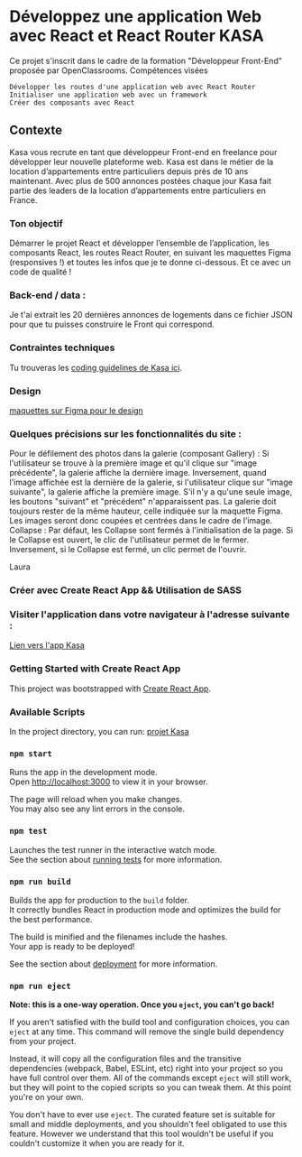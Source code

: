 # Développez une application Web avec React et React Router KASA
Ce projet s'inscrit dans le cadre de la formation "Développeur Front-End" proposée par OpenClassrooms.
Compétences visées

    Développer les routes d'une application web avec React Router
    Initialiser une application web avec un framework
    Créer des composants avec React
    
## Contexte 
Kasa vous recrute en tant que développeur Front-end en freelance pour développer leur nouvelle plateforme web. Kasa est dans le métier de la location d’appartements entre particuliers depuis près de 10 ans maintenant. Avec plus de 500 annonces postées chaque jour Kasa fait partie des leaders de la location d’appartements entre particuliers en France.

### Ton objectif
Démarrer le projet React et développer l’ensemble de l’application, les composants React, les routes React Router, en suivant les maquettes Figma (responsives !) et toutes les infos que je te donne ci-dessous. Et ce avec un code de qualité !

### Back-end / data :
Je t'ai extrait les 20 dernières annonces de logements dans ce fichier JSON pour que tu puisses construire le Front qui correspond.

### Contraintes techniques
Tu trouveras les [coding guidelines de Kasa ici](https://course.oc-static.com/projects/Front-End+V2/P9+React+1/Coding+guidelines+Kasa+FR.pdf).

### Design
[maquettes sur Figma pour le design](https://www.figma.com/file/bAnXDNqRKCRRP8mY2gcb5p/UI-Design-Kasa-FR?node-id=4%3A1)

### Quelques précisions sur les fonctionnalités du site :

Pour le défilement des photos dans la galerie (composant Gallery) :
    Si l'utilisateur se trouve à la première image et qu'il clique sur "image précédente", la galerie affiche la dernière image.
    Inversement, quand l'image affichée est la dernière de la galerie, si l'utilisateur clique sur "image suivante", la galerie affiche la première image.
    S'il n'y a qu'une seule image, les boutons "suivant" et "précédent" n'apparaissent pas.
    La galerie doit toujours rester de la même hauteur, celle indiquée sur la maquette Figma. Les images seront donc coupées et centrées dans le cadre de l’image.
    Collapse : Par défaut, les Collapse sont fermés à l'initialisation de la page.
    Si le Collapse est ouvert, le clic de l'utilisateur permet de le fermer.
    Inversement, si le Collapse est fermé, un clic permet de l'ouvrir.

Laura

### Créer avec Create React App && Utilisation de SASS

### Visiter l'application dans votre navigateur à l'adresse suivante :
[Lien vers l'app Kasa](https://620f80ef8e97ad4be5dd8b46--acapolungo-kasa.netlify.app/)

### Getting Started with Create React App
This project was bootstrapped with [Create React App](https://github.com/facebook/create-react-app).


### Available Scripts

In the project directory, you can run:
[projet Kasa](https://620d01efba00fe0007e75d47--acapolungo-kasa.netlify.app/)

### `npm start`

Runs the app in the development mode.\
Open [http://localhost:3000](http://localhost:3000) to view it in your browser.

The page will reload when you make changes.\
You may also see any lint errors in the console.

### `npm test`

Launches the test runner in the interactive watch mode.\
See the section about [running tests](https://facebook.github.io/create-react-app/docs/running-tests) for more information.

### `npm run build`

Builds the app for production to the `build` folder.\
It correctly bundles React in production mode and optimizes the build for the best performance.

The build is minified and the filenames include the hashes.\
Your app is ready to be deployed!

See the section about [deployment](https://facebook.github.io/create-react-app/docs/deployment) for more information.

### `npm run eject`

**Note: this is a one-way operation. Once you `eject`, you can't go back!**

If you aren't satisfied with the build tool and configuration choices, you can `eject` at any time. This command will remove the single build dependency from your project.

Instead, it will copy all the configuration files and the transitive dependencies (webpack, Babel, ESLint, etc) right into your project so you have full control over them. All of the commands except `eject` will still work, but they will point to the copied scripts so you can tweak them. At this point you're on your own.

You don't have to ever use `eject`. The curated feature set is suitable for small and middle deployments, and you shouldn't feel obligated to use this feature. However we understand that this tool wouldn't be useful if you couldn't customize it when you are ready for it.
